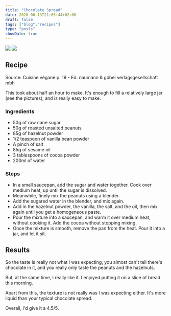 ```yaml
---
title: "Chocolate Spread"
date: 2020-06-13T21:05:44+02:00
draft: false
tags: ["blog","recipes"]
type: "posts"
showDate: true
---
```


[![](/assets/minified/IMG_20200614_131053.jpg)](/assets/IMG_20200614_131053.jpg)
[![](/assets/minified/IMG_20200614_131114.jpg)](/assets/IMG_20200614_131114.jpg)

## Recipe

Source: Cuisine végane p. 19 - Ed. naumann & göbel verlagsgesellschaft mbh

This took about half an hour to make. It's enough to fill a relatively large jar (see the pictures), and is really easy to make.

### Ingredients

- 50g of raw cane sugar
- 50g of roasted unsalted peanuts
- 85g of hazelnut powder
- 1/2 teaspoon of vanilla bean powder
- A pinch of salt
- 85g of sesame oil
- 3 tablespoons of cocoa powder
- 200ml of water

### Steps

- In a small saucepan, add the sugar and water together. Cook over medium heat, up until the sugar is dissolved.
- Meanwhile, finely mix the peanuts using a blender.
- Add the sugared water in the blender, and mix again.
- Add in the hazelnut powder, the vanilla, the salt, and the oil, then mix again until you get a homogeneous paste.
- Pour the mixture into a saucepan, and warm it over medium heat, without cooking it. Add the cocoa without stopping mixing.
- Once the mixture is smooth, remove the pan from the heat. Pour it into a jar, and let it sit.

## Results

So the taste is really not what I was expecting, you almost can't tell there's chocolate in it, and you really only taste the peanuts and the hazelnuts.

But, at the same time, I really like it. I enjoyed putting it on a slice of bread this morning.

Apart from this, the texture is not really was I was expecting either. It's more liquid than your typical chocolate spread.

Overall, I'd give it a 4.5/5.
